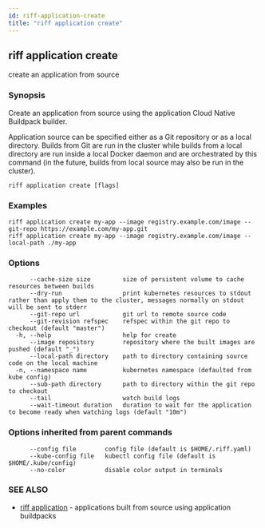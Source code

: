 ```yaml
---
id: riff-application-create
title: "riff application create"
---
```

## riff application create

create an application from source

### Synopsis

Create an application from source using the application Cloud Native Buildpack
builder.

Application source can be specified either as a Git repository or as a local
directory. Builds from Git are run in the cluster while builds from a local
directory are run inside a local Docker daemon and are orchestrated by this
command (in the future, builds from local source may also be run in the
cluster).

```
riff application create [flags]
```

### Examples

```
riff application create my-app --image registry.example.com/image --git-repo https://example.com/my-app.git
riff application create my-app --image registry.example.com/image --local-path ./my-app
```

### Options

```
      --cache-size size         size of persistent volume to cache resources between builds
      --dry-run                 print kubernetes resources to stdout rather than apply them to the cluster, messages normally on stdout will be sent to stderr
      --git-repo url            git url to remote source code
      --git-revision refspec    refspec within the git repo to checkout (default "master")
  -h, --help                    help for create
      --image repository        repository where the built images are pushed (default "_")
      --local-path directory    path to directory containing source code on the local machine
  -n, --namespace name          kubernetes namespace (defaulted from kube config)
      --sub-path directory      path to directory within the git repo to checkout
      --tail                    watch build logs
      --wait-timeout duration   duration to wait for the application to become ready when watching logs (default "10m")
```

### Options inherited from parent commands

```
      --config file        config file (default is $HOME/.riff.yaml)
      --kube-config file   kubectl config file (default is $HOME/.kube/config)
      --no-color           disable color output in terminals
```

### SEE ALSO

* [riff application](riff_application.md)	 - applications built from source using application buildpacks

